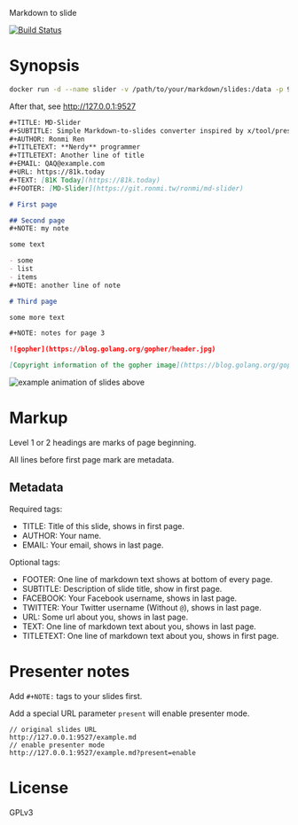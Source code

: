 Markdown to slide

[![Build Status](https://ci.ronmi.tw/api/badges/ronmi/md-slider/status.svg)](https://ci.ronmi.tw/ronmi/md-slider)

# Synopsis

```bash
docker run -d --name slider -v /path/to/your/markdown/slides:/data -p 9527:8000 ronmi/md-slider
```

After that, see http://127.0.0.1:9527

```markdown
#+TITLE: MD-Slider
#+SUBTITLE: Simple Markdown-to-slides converter inspired by x/tool/present
#+AUTHOR: Ronmi Ren
#+TITLETEXT: **Nerdy** programmer
#+TITLETEXT: Another line of title
#+EMAIL: QAQ@example.com
#+URL: https://81k.today
#+TEXT: [81K Today](https://81k.today)
#+FOOTER: [MD-Slider](https://git.ronmi.tw/ronmi/md-slider)

# First page

## Second page
#+NOTE: my note

some text

- some
- list
- items
#+NOTE: another line of note

# Third page

some more text

#+NOTE: notes for page 3

![gopher](https://blog.golang.org/gopher/header.jpg)

[Copyright information of the gopher image](https://blog.golang.org/gopher)
```

![example animation of slides above](https://git.ronmi.tw/ronmi/md-slider/raw/master/example.gif)

# Markup

Level 1 or 2 headings are marks of page beginning.

All lines before first page mark are metadata.

## Metadata

Required tags:

- TITLE: Title of this slide, shows in first page.
- AUTHOR: Your name.
- EMAIL: Your email, shows in last page.

Optional tags:

- FOOTER: One line of markdown text shows at bottom of every page.
- SUBTITLE: Description of slide title, show in first page.
- FACEBOOK: Your Facebook username, shows in last page.
- TWITTER: Your Twitter username (Without `@`), shows in last page.
- URL: Some url about you, shows in last page.
- TEXT: One line of markdown text about you, shows in last page.
- TITLETEXT: One line of markdown text about you, shows in first page.

# Presenter notes

Add `#+NOTE:` tags to your slides first.

Add a special URL parameter `present` will enable presenter mode.

```
// original slides URL
http://127.0.0.1:9527/example.md
// enable presenter mode
http://127.0.0.1:9527/example.md?present=enable
```

# License

GPLv3
